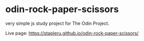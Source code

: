 # odin-rock-paper-scissors

very simple js study project for The Odin Project.
 
Live page: https://stapleru.github.io/odin-rock-paper-scissors/